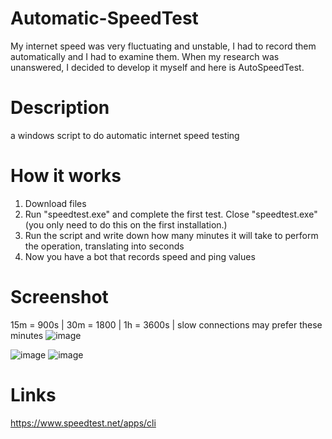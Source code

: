 # Automatic-SpeedTest
My internet speed was very fluctuating and unstable, I had to record them automatically and I had to examine them. When my research was unanswered, I decided to develop it myself and here is AutoSpeedTest.

# Description
a windows script to do automatic internet speed testing

# How it works
1. Download files
2. Run "speedtest.exe" and complete the first test. Close "speedtest.exe" (you only need to do this on the first installation.)
3. Run the script and write down how many minutes it will take to perform the operation, translating into seconds
4. Now you have a bot that records speed and ping values

# Screenshot
15m = 900s | 30m = 1800 | 1h = 3600s | slow connections may prefer these minutes
![image](https://user-images.githubusercontent.com/109820430/212128844-448e0326-68f5-4d9a-b04e-956f4753b77a.png)

![image](https://user-images.githubusercontent.com/109820430/212129088-adc1f0cc-8837-422a-87cb-5e4f1d1e366e.png)
![image](https://user-images.githubusercontent.com/109820430/212130399-040a95a7-e876-439d-b5be-a83f398d75f1.png)

# Links
https://www.speedtest.net/apps/cli
